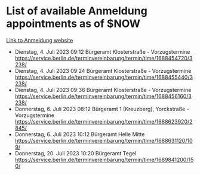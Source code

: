 # List of available Anmeldung appointments as of $NOW
[Link to Anmeldung website](https://service.berlin.de/terminvereinbarung/termin/tag.php?termin=1&anliegen[]=120686&dienstleisterlist=122210,122217,327316,122219,327312,122227,327314,122231,327346,122243,327348,122254,122252,329742,122260,329745,122262,329748,122271,327278,122273,327274,122277,327276,330436,122280,327294,122282,327290,122284,327292,122291,327270,122285,327266,122286,327264,122296,327268,150230,329760,122297,327286,122294,327284,122312,329763,122314,329775,122304,327330,122311,327334,122309,327332,317869,122281,327352,122279,329772,122283,122276,327324,122274,327326,122267,329766,122246,327318,122251,327320,122257,327322,122208,327298,122226,327300&herkunft=http%3A%2F%2Fservice.berlin.de%2Fdienstleistung%2F120686%2F)
- Dienstag, 4. Juli 2023 09:12 Bürgeramt Klosterstraße - Vorzugstermine https://service.berlin.de/terminvereinbarung/termin/time/1688454720/3238/
- Dienstag, 4. Juli 2023 09:24 Bürgeramt Klosterstraße - Vorzugstermine https://service.berlin.de/terminvereinbarung/termin/time/1688455440/3238/
- Dienstag, 4. Juli 2023 09:36 Bürgeramt Klosterstraße - Vorzugstermine https://service.berlin.de/terminvereinbarung/termin/time/1688456160/3238/
- Donnerstag, 6. Juli 2023 08:12 Bürgeramt 1 (Kreuzberg), Yorckstraße - Vorzugstermine https://service.berlin.de/terminvereinbarung/termin/time/1688623920/2845/
- Donnerstag, 6. Juli 2023 10:12 Bürgeramt Helle Mitte https://service.berlin.de/terminvereinbarung/termin/time/1688631120/109/
- Donnerstag, 20. Juli 2023 10:20 Bürgeramt Tegel https://service.berlin.de/terminvereinbarung/termin/time/1689841200/150/
